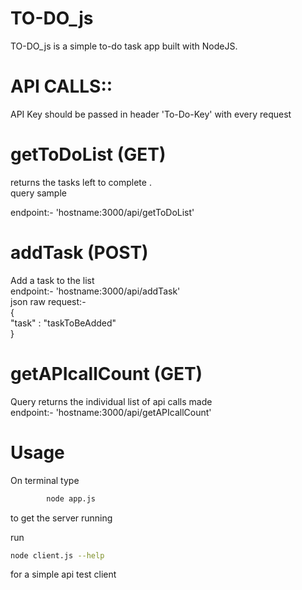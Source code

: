 # TO-DO_js
TO-DO_js is a simple to-do task app built with NodeJS.
# API CALLS::
API Key  should be passed in header 'To-Do-Key' with every request
# getToDoList (GET)
returns the tasks left to complete .        
query sample        

endpoint:- 'hostname:3000/api/getToDoList'      

# addTask (POST)
Add a task to the list            
endpoint:- 'hostname:3000/api/addTask'      
json raw request:-      
{             
    "task"  : "taskToBeAdded"       
}       

# getAPIcallCount (GET) 
Query returns the individual list of api calls made     
endpoint:- 'hostname:3000/api/getAPIcallCount'      

# Usage 
On terminal type
```bash
        node app.js
```
to get the server running    

run  
```bash
node client.js --help 
```    

for a simple api test client


